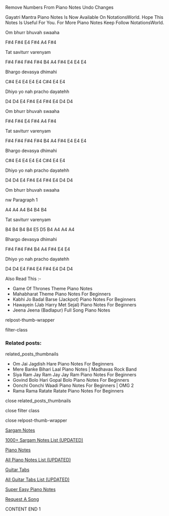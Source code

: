 
Remove Numbers From Piano Notes
Undo Changes

Gayatri Mantra Piano Notes Is Now Available On NotationsWorld. Hope This Notes Is Useful For You. For More Piano Notes Keep Follow NotationsWorld.

Om bhurr bhuvah swaaha

F#4 F#4 E4 F#4 A4 F#4

Tat saviturr varenyam

F#4 F#4 F#4 F#4 B4 A4 F#4 E4 E4 E4

Bhargo devasya dhimahi

C#4 E4 E4 E4 E4 C#4 E4 E4

Dhiyo yo nah pracho dayatehh

D4 D4 E4 F#4 E4 F#4 E4 D4 D4

Om bhurr bhuvah swaaha

F#4 F#4 E4 F#4 A4 F#4

Tat saviturr varenyam

F#4 F#4 F#4 F#4 B4 A4 F#4 E4 E4 E4

Bhargo devasya dhimahi

C#4 E4 E4 E4 E4 C#4 E4 E4

Dhiyo yo nah pracho dayatehh

D4 D4 E4 F#4 E4 F#4 E4 D4 D4

Om bhurr bhuvah swaaha

nw Paragraph 1

A4 A4 A4 B4 B4 B4

Tat saviturr varenyam

B4 B4 B4 B4 E5 D5 B4 A4 A4 A4

Bhargo devasya dhimahi

F#4 F#4 F#4 B4 A4 F#4 E4 E4

Dhiyo yo nah pracho dayatehh

D4 D4 E4 F#4 E4 F#4 E4 D4 D4

Also Read This :-

* Game Of Thrones Theme Piano Notes
* Mahabharat Theme Piano Notes For Beginners
* Kabhi Jo Badal Barse (Jackpot) Piano Notes For Beginners
* Hawayein (Jab Harry Met Sejal) Piano Notes For Beginners
* Jeena Jeena (Badlapur) Full Song Piano Notes

relpost-thumb-wrapper

filter-class

### Related posts:

related_posts_thumbnails

* Om Jai Jagdish Hare Piano Notes For Beginners
* Mere Banke Bihari Laal Piano Notes | Madhavas Rock Band
* Siya Ram Jay Ram Jay Jay Ram Piano Notes For Beginners
* Govind Bolo Hari Gopal Bolo Piano Notes For Beginners
* Oonchi Oonchi Waadi Piano Notes For Beginners | OMG 2
* Rama Rama Ratate Ratate Piano Notes For Beginners

close related_posts_thumbnails

close filter class

close relpost-thumb-wrapper

[Sargam Notes](https://www.notationsworld.com/sargam-notes.html)

[1000+ Sargam Notes List (UPDATED)](https://www.notationsworld.com/all-songs-list-sargam-notes.html)

[Piano Notes](https://www.notationsworld.com/piano-notes.html)

[All Piano Notes List (UPDATED)](https://www.notationsworld.com/all-songs-list-piano-notes.html)

[Guitar Tabs](https://www.notationsworld.com/guitar-tabs.html)

[All Guitar Tabs List (UPDATED)](https://www.notationsworld.com/all-songs-list-guitar-tabs.html)

[Super Easy Piano Notes](https://studywall.in/)

[Request A Song](https://www.notationsworld.com/request-a-song.html)

CONTENT END 1

